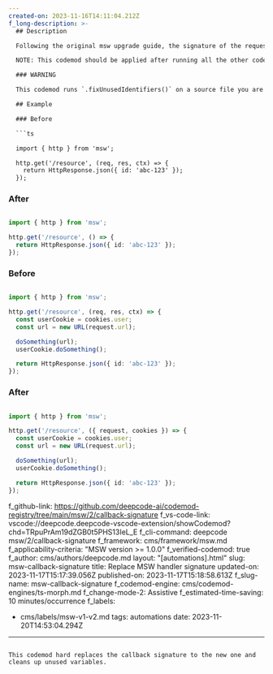 ```yaml
---
created-on: 2023-11-16T14:11:04.212Z
f_long-description: >-
  ## Description

  Following the original msw upgrade guide, the signature of the request handler have changed. This codemod hard replaces the callback signature to the new one and cleans up unused variables.

  NOTE: This codemod should be applied after running all the other codemods present in the `upgrade-recipe` that are related to `req`, `res`, `ctx` objects. On its own, this codemod makes no sense to be run, and will most likely not do what you want.

  ### WARNING

  This codemod runs `.fixUnusedIdentifiers()` on a source file you are running it on. This would remove any   unused declarations in the file. This is due to atomicity of this mod, which blindly inserts the callback   structure into each msw handler callback and then cleans up the variables that are not used.

  ## Example

  ### Before

  ```ts

  import { http } from 'msw';

  http.get('/resource', (req, res, ctx) => {
    return HttpResponse.json({ id: 'abc-123' });
  });

  ```

  ### After

  ```ts

  import { http } from 'msw';

  http.get('/resource', () => {
    return HttpResponse.json({ id: 'abc-123' });
  });

  ```

  ### Before

  ```ts

  import { http } from 'msw';

  http.get('/resource', (req, res, ctx) => {
    const userCookie = cookies.user;
    const url = new URL(request.url);

    doSomething(url);
    userCookie.doSomething();

    return HttpResponse.json({ id: 'abc-123' });
  });

  ```

  ### After

  ```ts

  import { http } from 'msw';

  http.get('/resource', ({ request, cookies }) => {
    const userCookie = cookies.user;
    const url = new URL(request.url);

    doSomething(url);
    userCookie.doSomething();

    return HttpResponse.json({ id: 'abc-123' });
  });

  ```
f_github-link: https://github.com/deepcode-ai/codemod-registry/tree/main/msw/2/callback-signature
f_vs-code-link: vscode://deepcode.deepcode-vscode-extension/showCodemod?chd=TRpuPrAm19dZGB0t5PHS13IeL_E
f_cli-command: deepcode msw/2/callback-signature
f_framework: cms/framework/msw.md
f_applicability-criteria: "MSW version >= 1.0.0"
f_verified-codemod: true
f_author: cms/authors/deepcode.md
layout: "[automations].html"
slug: msw-callback-signature
title: Replace MSW handler signature
updated-on: 2023-11-17T15:17:39.056Z
published-on: 2023-11-17T15:18:58.613Z
f_slug-name: msw-callback-signature
f_codemod-engine: cms/codemod-engines/ts-morph.md
f_change-mode-2: Assistive
f_estimated-time-saving: 10 minutes/occurrence
f_labels:
  - cms/labels/msw-v1-v2.md
tags: automations
date: 2023-11-20T14:53:04.294Z
---
```

This codemod hard replaces the callback signature to the new one and cleans up unused variables.
